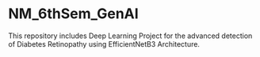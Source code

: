 # NM_6thSem_GenAI
This repository includes Deep Learning Project for the advanced detection of Diabetes Retinopathy using EfficientNetB3 Architecture.
